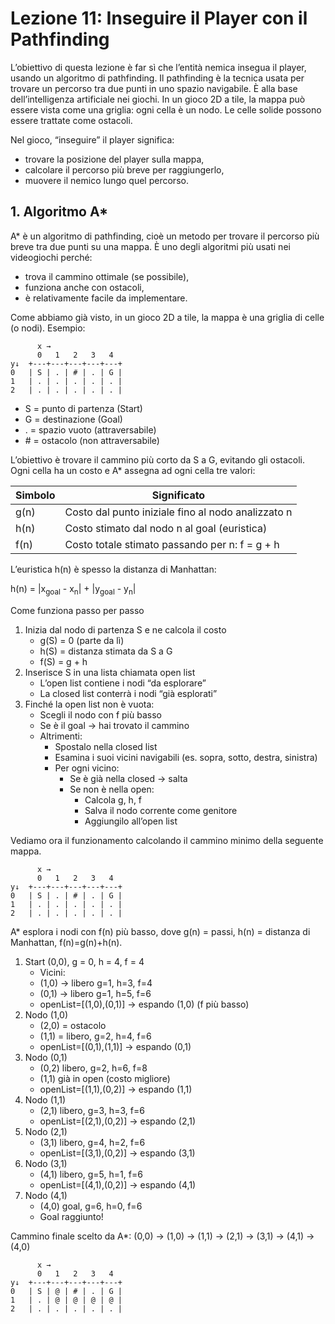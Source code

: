 # Lezione 11: Inseguire il Player con il Pathfinding

L’obiettivo di questa lezione è far sì che l’entità nemica insegua il player, usando un algoritmo di pathfinding. Il pathfinding è la tecnica usata per trovare un percorso tra due punti in uno spazio navigabile. È alla base dell’intelligenza artificiale nei giochi. In un gioco 2D a tile, la mappa può essere vista come una griglia: ogni cella è un nodo. Le celle solide possono essere trattate come ostacoli.

Nel gioco, “inseguire” il player significa:
- trovare la posizione del player sulla mappa,
- calcolare il percorso più breve per raggiungerlo,
- muovere il nemico lungo quel percorso.

## 1. Algoritmo A*

A* è un algoritmo di pathfinding, cioè un metodo per trovare il percorso più breve tra due punti su una mappa. È uno degli algoritmi più usati nei videogiochi perché:
- trova il cammino ottimale (se possibile),
- funziona anche con ostacoli,
- è relativamente facile da implementare.

Come abbiamo già visto, in un gioco 2D a tile, la mappa è una griglia di celle (o nodi).  Esempio:

```
      x →
      0   1   2   3   4
y↓  +---+---+---+---+---+
0   | S | . | # | . | G |
1   | . | . | . | . | . |
2   | . | . | . | . | . |
```

- S = punto di partenza (Start)
- G = destinazione (Goal)
- . = spazio vuoto (attraversabile)
- \# = ostacolo (non attraversabile)

L’obiettivo è trovare il cammino più corto da S a G, evitando gli ostacoli. Ogni cella ha un costo e A* assegna ad ogni cella tre valori:


| Simbolo  |	Significato  |
|----------|---------------|
| g(n)	   | Costo dal punto iniziale fino al nodo analizzato n |
| h(n)	   | Costo stimato dal nodo n al goal (euristica) |
| f(n)	   | Costo totale stimato passando per n: f = g + h |

L’euristica h(n) è spesso la distanza di Manhattan:

h(n) = |x<sub>goal</sub> - x<sub>n</sub>| + |y<sub>goal</sub> - y<sub>n</sub>|

Come funziona passo per passo

1. Inizia dal nodo di partenza S e ne calcola il costo
   - g(S) = 0 (parte da lì)
   - h(S) = distanza stimata da S a G
   - f(S) = g + h
2. Inserisce S in una lista chiamata open list
   - L’open list contiene i nodi “da esplorare”
   - La closed list conterrà i nodi “già esplorati”
3. Finché la open list non è vuota:
   - Scegli il nodo con f più basso
   - Se è il goal → hai trovato il cammino
   - Altrimenti:
      - Spostalo nella closed list
      - Esamina i suoi vicini navigabili (es. sopra, sotto, destra, sinistra)
      - Per ogni vicino:
         - Se è già nella closed → salta
         - Se non è nella open:
            - Calcola g, h, f
            - Salva il nodo corrente come genitore
            - Aggiungilo all’open list

Vediamo ora il funzionamento calcolando il cammino minimo della seguente mappa.

```
      x →
      0   1   2   3   4
y↓  +---+---+---+---+---+
0   | S | . | # | . | G |
1   | . | . | . | . | . |
2   | . | . | . | . | . |
```

A* esplora i nodi con f(n) più basso, dove g(n) = passi, h(n) = distanza di Manhattan, f(n)=g(n)+h(n).

1. Start (0,0), g = 0, h = 4, f = 4
   - Vicini:
   - (1,0) → libero g=1, h=3, f=4
   - (0,1) → libero g=1, h=5, f=6
   - openList=[(1,0),(0,1)] → espando (1,0) (f più basso)
2. Nodo (1,0)
   - (2,0) = ostacolo
   - (1,1) = libero, g=2, h=4, f=6
   - openList=[(0,1),(1,1)] → espando (0,1) 
3. Nodo (0,1)
   - (0,2) libero, g=2, h=6, f=8
   - (1,1) già in open (costo migliore)
   - openList=[(1,1),(0,2)] → espando (1,1)
4. Nodo (1,1)
   - (2,1) libero, g=3, h=3, f=6
   - openList=[(2,1),(0,2)] → espando (2,1)
5. Nodo (2,1)
   - (3,1) libero, g=4, h=2, f=6
   - openList=[(3,1),(0,2)] → espando (3,1)
6. Nodo (3,1)
   - (4,1) libero, g=5, h=1, f=6
   - openList=[(4,1),(0,2)] → espando (4,1)
7. Nodo (4,1)
   - (4,0) goal, g=6, h=0, f=6
   - Goal raggiunto!

Cammino finale scelto da A*: (0,0) → (1,0) → (1,1) → (2,1) → (3,1) → (4,1) → (4,0)

```
      x →
      0   1   2   3   4
y↓  +---+---+---+---+---+
0   | S | @ | # | . | G |
1   | . | @ | @ | @ | @ |
2   | . | . | . | . | . |
```


